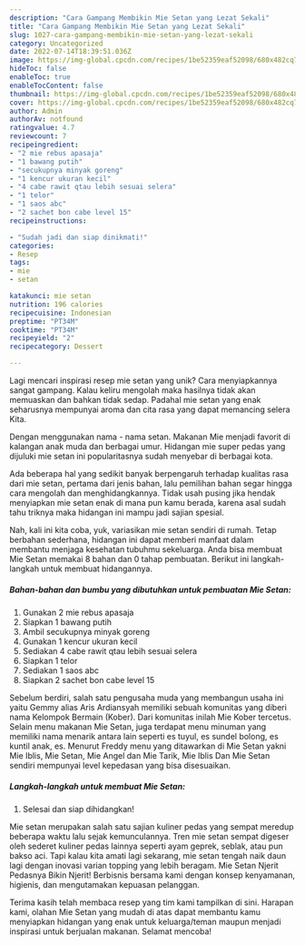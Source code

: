 ```yaml
---
description: "Cara Gampang Membikin Mie Setan yang Lezat Sekali"
title: "Cara Gampang Membikin Mie Setan yang Lezat Sekali"
slug: 1027-cara-gampang-membikin-mie-setan-yang-lezat-sekali
category: Uncategorized
date: 2022-07-14T18:39:51.036Z
image: https://img-global.cpcdn.com/recipes/1be52359eaf52098/680x482cq70/mie-setan-foto-resep-utama.jpg
hideToc: false
enableToc: true
enableTocContent: false
thumbnail: https://img-global.cpcdn.com/recipes/1be52359eaf52098/680x482cq70/mie-setan-foto-resep-utama.jpg
cover: https://img-global.cpcdn.com/recipes/1be52359eaf52098/680x482cq70/mie-setan-foto-resep-utama.jpg
author: Admin
authorAv: notfound
ratingvalue: 4.7
reviewcount: 7
recipeingredient:
- "2 mie rebus apasaja"
- "1 bawang putih"
- "secukupnya minyak goreng"
- "1 kencur ukuran kecil"
- "4 cabe rawit qtau lebih sesuai selera"
- "1 telor"
- "1 saos abc"
- "2 sachet bon cabe level 15"
recipeinstructions:

- "Sudah jadi dan siap dinikmati!"
categories:
- Resep
tags:
- mie
- setan

katakunci: mie setan 
nutrition: 196 calories
recipecuisine: Indonesian
preptime: "PT34M"
cooktime: "PT34M"
recipeyield: "2"
recipecategory: Dessert

---
```





Lagi mencari inspirasi resep mie setan yang unik? Cara menyiapkannya sangat gampang. Kalau keliru mengolah maka hasilnya tidak akan memuaskan dan bahkan tidak sedap. Padahal mie setan yang enak seharusnya mempunyai aroma dan cita rasa yang dapat memancing selera Kita.





Dengan menggunakan nama - nama setan. Makanan Mie menjadi favorit di kalangan anak muda dan berbagai umur. Hidangan mie super pedas yang dijuluki mie setan ini popularitasnya sudah menyebar di berbagai kota.

Ada beberapa hal yang sedikit banyak berpengaruh terhadap kualitas rasa dari mie setan, pertama dari jenis bahan, lalu pemilihan bahan segar hingga cara mengolah dan menghidangkannya. Tidak usah pusing jika hendak menyiapkan mie setan enak di mana pun kamu berada, karena asal sudah tahu triknya maka hidangan ini mampu jadi sajian spesial.






Nah, kali ini kita coba, yuk, variasikan mie setan sendiri di rumah. Tetap berbahan sederhana, hidangan ini dapat memberi manfaat dalam membantu menjaga kesehatan tubuhmu sekeluarga. Anda bisa membuat Mie Setan memakai 8 bahan dan 0 tahap pembuatan. Berikut ini langkah-langkah untuk membuat hidangannya.

<!--inarticleads1-->

##### Bahan-bahan dan bumbu yang dibutuhkan untuk pembuatan Mie Setan:

1. Gunakan 2 mie rebus apasaja
1. Siapkan 1 bawang putih
1. Ambil secukupnya minyak goreng
1. Gunakan 1 kencur ukuran kecil
1. Sediakan 4 cabe rawit qtau lebih sesuai selera
1. Siapkan 1 telor
1. Sediakan 1 saos abc
1. Siapkan 2 sachet bon cabe level 15


Sebelum berdiri, salah satu pengusaha muda yang membangun usaha ini yaitu Gemmy alias Aris Ardiansyah memiliki sebuah komunitas yang diberi nama Kelompok Bermain (Kober). Dari komunitas inilah Mie Kober tercetus. Selain menu makanan Mie Setan, juga terdapat menu minuman yang memiliki nama menarik antara lain seperti es tuyul, es sundel bolong, es kuntil anak, es. Menurut Freddy menu yang ditawarkan di Mie Setan yakni Mie Iblis, Mie Setan, Mie Angel dan Mie Tarik, Mie Iblis Dan Mie Setan sendiri mempunyai level kepedasan yang bisa disesuaikan. 

<!--inarticleads2-->

##### Langkah-langkah untuk membuat Mie Setan:


1. Selesai dan siap dihidangkan!

Mie setan merupakan salah satu sajian kuliner pedas yang sempat meredup beberapa waktu lalu sejak kemunculannya. Tren mie setan sempat digeser oleh sederet kuliner pedas lainnya seperti ayam geprek, seblak, atau pun bakso aci. Tapi kalau kita amati lagi sekarang, mie setan tengah naik daun lagi dengan inovasi varian topping yang lebih beragam. Mie Setan Njerit Pedasnya Bikin Njerit! Berbisnis bersama kami dengan konsep kenyamanan, higienis, dan mengutamakan kepuasan pelanggan. 

Terima kasih telah membaca resep yang tim kami tampilkan di sini. Harapan kami, olahan Mie Setan yang mudah di atas dapat membantu kamu menyiapkan hidangan yang enak untuk keluarga/teman maupun menjadi inspirasi untuk berjualan makanan. Selamat mencoba!
